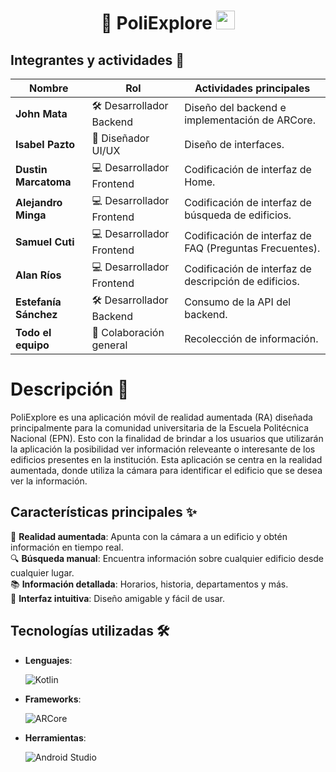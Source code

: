 <h1 align='center'>
  📱 PoliExplore
  <img src='https://github.com/user-attachments/assets/5b653a0a-f31c-4224-8f77-ab59e0bb98d7' width='30' height='30' />
</h1>

## Integrantes y actividades 👥

| Nombre               | Rol                              | Actividades principales                                      |
|----------------------|----------------------------------|-------------------------------------------------------------|
| **John Mata**        | 🛠️ Desarrollador Backend         | Diseño del backend e implementación de ARCore.              |
| **Isabel Pazto**     | 🎨 Diseñador UI/UX               | Diseño de interfaces.                                       |
| **Dustin Marcatoma** | 💻 Desarrollador Frontend        | Codificación de interfaz de Home.                           |
| **Alejandro Minga**  | 💻 Desarrollador Frontend        | Codificación de interfaz de búsqueda de edificios.          |
| **Samuel Cuti**      | 💻 Desarrollador Frontend        | Codificación de interfaz de FAQ (Preguntas Frecuentes).     |
| **Alan Ríos**        | 💻 Desarrollador Frontend        | Codificación de interfaz de descripción de edificios.       |
| **Estefanía Sánchez**| 🛠️ Desarrollador Backend         | Consumo de la API del backend.                              |
| **Todo el equipo**   | 🤝 Colaboración general          | Recolección de información.                                 |

# Descripción 🏫

PoliExplore es una aplicación móvil de realidad aumentada (RA) diseñada principalmente para la comunidad universitaria de la Escuela Politécnica Nacional (EPN). Esto con la finalidad de brindar a los
usuarios que utilizarán la aplicación la posibilidad ver información releveante o interesante de los edificios presentes en la institución. Esta aplicación se centra en la realidad aumentada, donde utiliza la 
cámara para identificar el edificio que se desea ver la información.

## Características principales ✨

🌟 **Realidad aumentada**: Apunta con la cámara a un edificio y obtén información en tiempo real.  
🔍 **Búsqueda manual**: Encuentra información sobre cualquier edificio desde cualquier lugar.  
📚 **Información detallada**: Horarios, historia, departamentos y más.  
🎨 **Interfaz intuitiva**: Diseño amigable y fácil de usar.  

## Tecnologías utilizadas 🛠️

- **Lenguajes**:
  
  ![Kotlin](https://img.shields.io/badge/Kotlin-0095D5?style=for-the-badge&logo=kotlin&logoColor=white) 
- **Frameworks**:
  
  ![ARCore](https://img.shields.io/badge/ARCore-4285F4?style=for-the-badge&logo=google&logoColor=white)
- **Herramientas**:
  
  ![Android Studio](https://img.shields.io/badge/Android%20Studio-3DDC84?style=for-the-badge&logo=android-studio&logoColor=white) 
